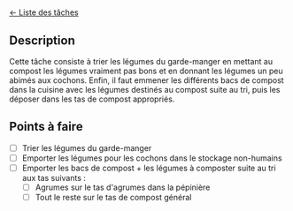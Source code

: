 # 
[← Liste des tâches](../)

## Description
Cette tâche consiste à trier les légumes du garde-manger en mettant au compost les légumes vraiment pas bons et en donnant les légumes un peu abimés aux cochons. Enfin, il faut emmener les différents bacs de compost dans la cuisine avec les légumes destinés au compost suite au tri, puis les déposer dans les tas de compost appropriés.

## Points à faire

- [ ] Trier les légumes du garde-manger
- [ ] Emporter les légumes pour les cochons dans le stockage non-humains
- [ ] Emporter les bacs de compost + les légumes à composter suite au tri aux tas suivants :
    - [ ] Agrumes sur le tas d'agrumes dans la pépinière
    - [ ] Tout le reste sur le tas de compost général